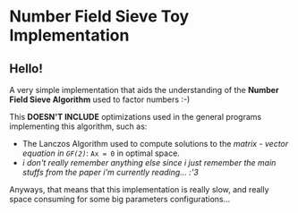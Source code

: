 # Number Field Sieve Toy Implementation

## Hello!

A very simple implementation that aids the understanding of the **Number Field Sieve Algorithm** used to factor numbers :-)

This **DOESN'T INCLUDE** optimizations used in the general programs implementing this algorithm, such as:
- The Lanczos Algorithm used to compute solutions to the *matrix - vector equation in `GF(2)`*: `Ax = 0` in optimal space.
- *i don't really remember anything else since i just remember the main stuffs from the paper i'm currently reading... :'3*

Anyways, that means that this implementation is really slow, and really space consuming for some big parameters configurations...